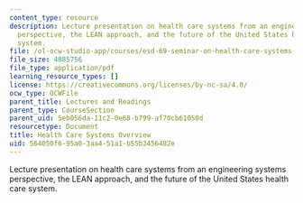 ```yaml
---
content_type: resource
description: Lecture presentation on health care systems from an engineering systems
  perspective, the LEAN approach, and the future of the United States health care
  system.
file: /ol-ocw-studio-app/courses/esd-69-seminar-on-health-care-systems-innovation-fall-2010/564050f695a03aa451a1b55b3456482e_MITESD_69F10_lecture3.pdf
file_size: 4085756
file_type: application/pdf
learning_resource_types: []
license: https://creativecommons.org/licenses/by-nc-sa/4.0/
ocw_type: OCWFile
parent_title: Lectures and Readings
parent_type: CourseSection
parent_uid: 5eb056da-11c2-0e68-b799-af70cb61050d
resourcetype: Document
title: Health Care Systems Overview
uid: 564050f6-95a0-3aa4-51a1-b55b3456482e
---
```

Lecture presentation on health care systems from an engineering systems perspective, the LEAN approach, and the future of the United States health care system.